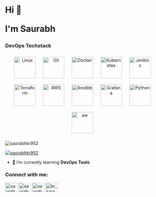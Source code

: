 <h1 align="left">Hi 👋
 

I'm Saurabh</h1>

### DevOps Techstack 

<div align="center"> 
<img style="margin: 10px" src="https://profilinator.rishav.dev/skills-assets/linux-original.svg" alt="Linux" height="70" />
<img style="margin: 10px" src="https://profilinator.rishav.dev/skills-assets/git-scm-icon.svg" alt="Git" height="70" />     
<img style="margin: 10px" src="https://profilinator.rishav.dev/skills-assets/docker-original-wordmark.svg" alt="Docker" height="70" />  
<img style="margin: 10px" src="https://profilinator.rishav.dev/skills-assets/kubernetes-icon.svg" alt="Kubernetes" height="70" /> 
<img style="margin: 10px" src="https://profilinator.rishav.dev/skills-assets/jenkins-icon.svg" alt="Jenkins" height="70" /> 
<img style="margin: 10px" src="https://profilinator.rishav.dev/skills-assets/terraformio-icon.svg" alt="Terraform" height="70" />  
<img style="margin: 10px" src="https://www.hava.io/hs-fs/hubfs/AWS_400x300_Trans.png?width=500&name=AWS_400x300_Trans.png" alt="AWS" height="70" />      
<img style="margin: 10px" src="https://profilinator.rishav.dev/skills-assets/ansible.png" alt="Ansible" height="70" />  
<img style="margin: 10px" src="https://profilinator.rishav.dev/skills-assets/grafana.png" alt="Grafana" height="70" />    
<img style="margin: 10px" src="https://profilinator.rishav.dev/skills-assets/python-original.svg" alt="Python" height="70" />  
<img style="margin: 10px" src="https://coralogix.com/wp-content/uploads/2021/06/Argo-CD-Version-Tags-1000X1000.png" alt="aw" height="70" />
</div>


<p align="left"> <img src="https://komarev.com/ghpvc/?username=saurabhkr952&label=Profile%20views&color=0e75b6&style=flat" alt="saurabhkr952" /> </p>

<p align="left"> <a href="https://twitter.com/saurabhkr952" target="blank"><img src="https://img.shields.io/twitter/follow/saurabhkr952?logo=twitter&style=for-the-badge" alt="saurabhkr952" /></a> </p>

- 🌱 I’m currently learning **DevOps Tools**

<h3 align="left">Connect with me:</h3>
<p align="left">
<a href="https://twitter.com/saurabhkr952" target="blank"><img align="center" src="https://raw.githubusercontent.com/rahuldkjain/github-profile-readme-generator/master/src/images/icons/Social/twitter.svg" alt="saurabhkr952" height="30" width="40" /></a>
<a href="https://linkedin.com/in/saurabhkr952" target="blank"><img align="center" src="https://raw.githubusercontent.com/rahuldkjain/github-profile-readme-generator/master/src/images/icons/Social/linked-in-alt.svg" alt="saurabhkr952" height="30" width="40" /></a>
<a href="https://fb.com/saurabhkr952" target="blank"><img align="center" src="https://raw.githubusercontent.com/rahuldkjain/github-profile-readme-generator/master/src/images/icons/Social/facebook.svg" alt="saurabhkr952" height="30" width="40" /></a>
<a href="https://instagram.com/kr_saurabh_952" target="blank"><img align="center" src="https://raw.githubusercontent.com/rahuldkjain/github-profile-readme-generator/master/src/images/icons/Social/instagram.svg" alt="kr_saurabh_952" height="30" width="40" /></a>
</p>
